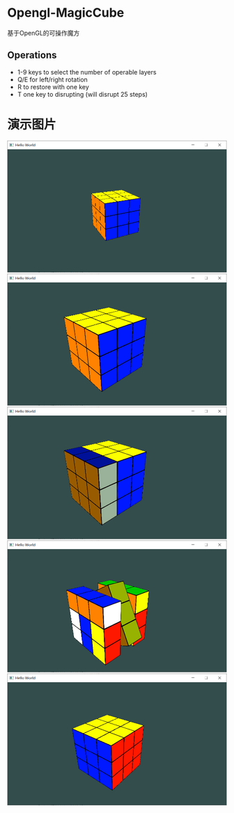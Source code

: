 # Opengl-MagicCube  
基于OpenGL的可操作魔方  
## Operations
- 1-9 keys to select the number of operable layers
- Q/E for left/right rotation
- R to restore with one key
- T one key to disrupting (will disrupt 25 steps)
# 演示图片
![1](https://github.com/bli23-01/MyMarkdownSrc/blob/main/OpenGL-MagicCube/1.png)
![2](https://github.com/bli23-01/MyMarkdownSrc/blob/main/OpenGL-MagicCube/2.png)
![3](https://github.com/bli23-01/MyMarkdownSrc/blob/main/OpenGL-MagicCube/3.png)
![4](https://github.com/bli23-01/MyMarkdownSrc/blob/main/OpenGL-MagicCube/4.png)
![5](https://github.com/bli23-01/MyMarkdownSrc/blob/main/OpenGL-MagicCube/5.png)
